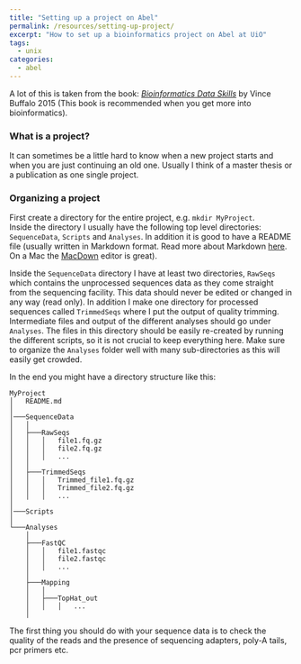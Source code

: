 ```yaml
---
title: "Setting up a project on Abel"
permalink: /resources/setting-up-project/
excerpt: "How to set up a bioinformatics project on Abel at UiO"
tags:
  - unix
categories:
  - abel
---
```


A lot of this is taken from the book: [_Bioinformatics Data Skills_](http://shop.oreilly.com/product/0636920030157.do) by Vince Buffalo 2015 (This book is recommended when you get more into bioinformatics).

### What is a project?
It can sometimes be a little hard to know when a new project starts and when you are just continuing an old one. Usually I think of a master thesis or a publication as one single project.

### Organizing a project
First create a directory for the entire project, e.g. `mkdir MyProject`.  
Inside the directory I usually have the following top level directories: `SequenceData`, `Scripts` and `Analyses`. In addition it is good to have a README file (usually written in Markdown format. Read more about Markdown [here](https://github.com/adam-p/markdown-here/wiki/Markdown-Cheatsheet). On a Mac the [MacDown](http://macdown.uranusjr.com/) editor is great).  

Inside the `SequenceData` directory I have at least two directories, `RawSeqs` which contains the unprocessed sequences data as they come straight from the sequencing facility. This data should never be edited or changed in any way (read only). In addition I make one directory for processed sequences called `TrimmedSeqs` where I put the output of quality trimming. Intermediate files and output of the different analyses should go under `Analyses`. The files in this directory should be easily re-created by running the different scripts, so it is not crucial to keep everything here. Make sure to organize the `Analyses` folder well with many sub-directories as this will easily get crowded. 

In the end you might have a directory structure like this:

```
MyProject
│   README.md  
│
│───SequenceData
│   │
│   ├───RawSeqs
│   │   │   file1.fq.gz
│   │   │   file2.fq.gz
│   │   │   ...
│   │
│   ├───TrimmedSeqs
│   │   │   Trimmed_file1.fq.gz
│   │   │   Trimmed_file2.fq.gz
│   │   │   ...
│
│───Scripts
│
└───Analyses
    │
    ├───FastQC
    │   │   file1.fastqc
    │   │   file2.fastqc
    │   │   ...
    │
    ├───Mapping
    │   │
    │   ├───TopHat_out
    │   │   │   ...
    │
```

The first thing you should do with your sequence data is to check the quality of the reads and the presence of sequencing adapters, poly-A tails, pcr primers etc. 
